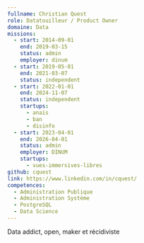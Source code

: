```yaml
---
fullname: Christian Quest
role: Datatouilleur / Product Owner
domaine: Data
missions:
  - start: 2014-09-01
    end: 2019-03-15
    status: admin
    employer: dinum
  - start: 2019-05-01
    end: 2021-03-07
    status: independent
  - start: 2022-01-01
    end: 2024-11-07
    status: independent
    startups:
      - anais
      - ban
      - disinfo
  - start: 2023-04-01
    end: 2026-04-01
    status: admin
    employer: DINUM
    startups:
      - vues-immersives-libres
github: cquest
link: https://www.linkedin.com/in/cquest/
competences:
  - Administration Publique
  - Administration Système
  - PostgreSQL
  - Data Science
---
```

Data addict, open, maker et récidiviste